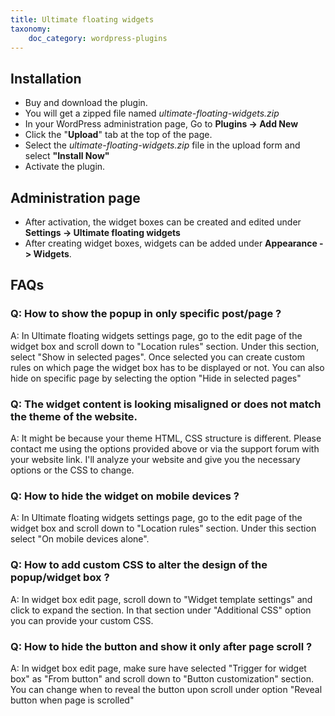 ```yaml
---
title: Ultimate floating widgets
taxonomy:
    doc_category: wordpress-plugins
---
```


## Installation

- Buy and download the plugin.
- You will get a zipped file named _ultimate-floating-widgets.zip_
- In your WordPress administration page, Go to **Plugins -> Add New**
- Click the "**Upload**" tab at the top of the page.
- Select the _ultimate-floating-widgets.zip_ file in the upload form and select **"Install Now"**
- Activate the plugin.

## Administration page

- After activation, the widget boxes can be created and edited under **Settings -> Ultimate floating widgets**
- After creating widget boxes, widgets can be added under **Appearance -> Widgets**.

## FAQs

### Q: How to show the popup in only specific post/page ?

A: In Ultimate floating widgets settings page, go to the edit page of the widget box and scroll down to "Location rules" section. Under this section, select "Show in selected pages". Once selected you can create custom rules on which page the widget box has to be displayed or not. You can also hide on specific page by selecting the option "Hide in selected pages"

### Q: The widget content is looking misaligned or does not match the theme of the website.

A: It might be because your theme HTML, CSS structure is different. Please contact me using the options provided above or via the support forum with your website link. I'll analyze your website and give you the necessary options or the CSS to change.

### Q: How to hide the widget on mobile devices ?

A: In Ultimate floating widgets settings page, go to the edit page of the widget box and scroll down to "Location rules" section. Under this section select "On mobile devices alone".

### Q: How to add custom CSS to alter the design of the popup/widget box ?

A: In widget box edit page, scroll down to "Widget template settings" and click to expand the section. In that section under "Additional CSS" option you can provide your custom CSS.

### Q: How to hide the button and show it only after page scroll ?

A: In widget box edit page, make sure have selected "Trigger for widget box" as "From button" and scroll down to "Button customization" section. You can change when to reveal the button upon scroll under option "Reveal button when page is scrolled"
